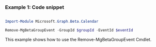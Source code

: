 ### Example 1: Code snippet

```powershell

Import-Module Microsoft.Graph.Beta.Calendar

Remove-MgBetaGroupEvent -GroupId $groupId -EventId $eventId

```
This example shows how to use the Remove-MgBetaGroupEvent Cmdlet.

